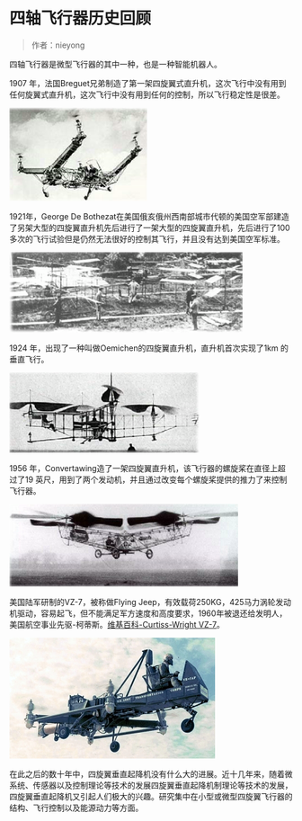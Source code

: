 
#  四轴飞行器历史回顾


> 作者：nieyong

四轴飞行器是微型飞行器的其中一种，也是一种智能机器人。

1907 年，法国Breguet兄弟制造了第一架四旋翼式直升机，这次飞行中没有用到任何旋翼式直升机，这次飞行中没有用到任何的控制，所以飞行稳定性是很差。

![](/assets/img/history-1.png)

1921年，George De Bothezat在美国俄亥俄州西南部城市代顿的美国空军部建造了另架大型的四旋翼直升机先后进行了一架大型的四旋翼直升机，先后进行了100多次的飞行试验但是仍然无法很好的控制其飞行，并且没有达到美国空军标准。 

![](/assets/img/history-2.png)

1924 年，出现了一种叫做Oemichen的四旋翼直升机，直升机首次实现了1km 的垂直飞行。

![](/assets/img/history-3.png)

1956 年，Convertawing造了一架四旋翼直升机，该飞行器的螺旋桨在直径上超过了19 英尺，用到了两个发动机，并且通过改变每个螺旋桨提供的推力了来控制飞行器。

![](/assets/img/history-4.png)

美国陆军研制的VZ-7，被称做Flying Jeep，有效载荷250KG，425马力涡轮发动机驱动，容易起飞，但不能满足军方速度和高度要求，1960年被退还给发明人，美国航空事业先驱-柯蒂斯。[维基百科-Curtiss-Wright VZ-7](http://en.wikipedia.org/wiki/Curtiss-Wright_VZ-7)。

![](/assets/img/VZ-7.jpg)

在此之后的数十年中，四旋翼垂直起降机没有什么大的进展。近十几年来，随着微系统、传感器以及控制理论等技术的发展四旋翼垂直起降机制理论等技术的发展，四旋翼垂直起降机又引起人们极大的兴趣。研究集中在小型或微型四旋翼飞行器的结构、飞行控制以及能源动力等方面。

